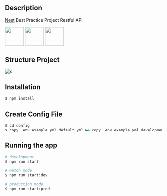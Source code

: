 ## Description

 [Nest](https://github.com/nestjs/nest) Best Practice Project Restful API
 
 <p float="left" >
  <img src="https://d33wubrfki0l68.cloudfront.net/e937e774cbbe23635999615ad5d7732decad182a/26072/logo-small.ede75a6b.svg" style=" width:60px ; height:60px "  > 
  <img src="https://mariadb.com/wp-content/uploads/2019/11/mariadb-logo-vertical_blue.svg" style=" width:60px ; height:60px " >
  <img src="https://upload.wikimedia.org/wikipedia/commons/thumb/d/d9/Node.js_logo.svg/590px-Node.js_logo.svg.png?20170401104355" style=" width:60px ; height:60px " >
 <p/>


## Structure Project
![s](https://user-images.githubusercontent.com/67111961/188619143-ccc45a09-9d35-467e-bf84-3386fd362fa3.PNG)


## Installation

```bash
$ npm install
```

## Create Config File 
```bash
$ cd config
$ copy .env.example.yml default.yml && copy .env.example.yml development.yml && copy .env.example.yml production.yml
```

## Running the app

```bash
# development
$ npm run start

# watch mode
$ npm run start:dev

# production mode
$ npm run start:prod
```
